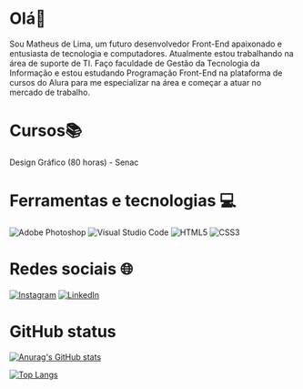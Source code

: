 # Olá<font style="vertical-align: inherit;">👋</font></font>

Sou Matheus de Lima, um futuro desenvolvedor Front-End apaixonado e entusiasta de tecnologia e computadores. Atualmente estou trabalhando na área de suporte de TI.
Faço faculdade de Gestão da Tecnologia da Informação e estou estudando Programação Front-End na plataforma de cursos do Alura para me especializar na área e começar a atuar no mercado de trabalho.

# Cursos<font style="vertical-align: inherit;"><font style="vertical-align: inherit;">📚

Design Gráfico (80 horas) - Senac

# Ferramentas e tecnologias 💻

![Adobe Photoshop](https://img.shields.io/badge/adobe%20photoshop-%2331A8FF.svg?style=for-the-badge&logo=adobe%20photoshop&logoColor=white)
![Visual Studio Code](https://img.shields.io/badge/Visual%20Studio%20Code-0078d7.svg?style=for-the-badge&logo=visual-studio-code&logoColor=white)
![HTML5](https://img.shields.io/badge/html5-%23E34F26.svg?style=for-the-badge&logo=html5&logoColor=white)
![CSS3](https://img.shields.io/badge/css3-%231572B6.svg?style=for-the-badge&logo=css3&logoColor=white)

# Redes sociais 🌐

[![Instagram](https://img.shields.io/badge/Instagram-%23E4405F.svg?logo=Instagram&logoColor=white)](https://instagram.com/matheusdesantana11) [![LinkedIn](https://img.shields.io/badge/LinkedIn-%230077B5.svg?logo=linkedin&logoColor=white)](https://linkedin.com/in/matheus-de-lima-860954293) 

# GitHub status
[![Anurag's GitHub stats](https://github-readme-stats.vercel.app/api?username=MatheusLimaa1)](https://github.com/MatheusLimaa1/github-readme-stats)

[![Top Langs](https://github-readme-stats.vercel.app/api/top-langs/?username=MatheusLimaa1&layout=donut-vertical)](https://github.com/MatheusLimaa1/github-readme-stats)


